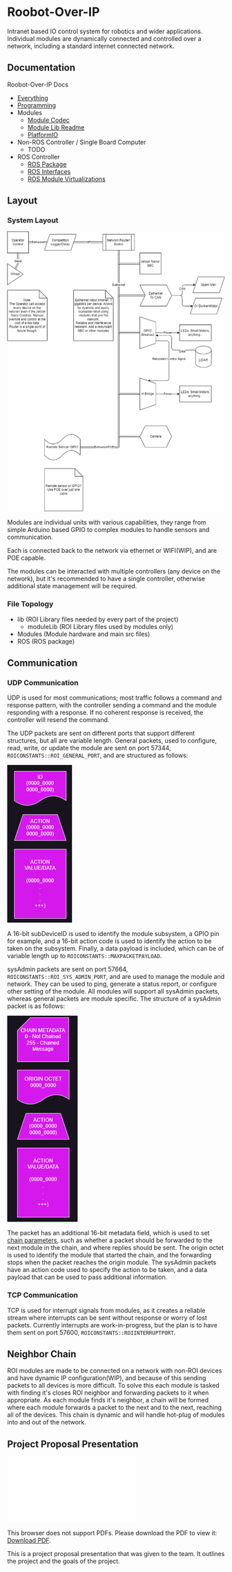 # Roobot-Over-IP

Intranet based IO control system for robotics and wider applications.
Individual modules are dynamically connected and controlled over a network, including a standard internet connected network.

## Documentation

Roobot-Over-IP Docs

-   [Everything](docs/ROIAll.md)
-   [Programming](docs/ProgrammingROI.md)
-   Modules
    -   [Module Codec](lib/CodecReadme.md)
    -   [Module Lib Readme](lib/moduleLib/ModuleReadme.md)
    -   [PlatformIO](Modules/Platformio.md)
-   Non-ROS Controller / Single Board Computer
    -   TODO
-   ROS Controller
    -   [ROS Package](ROS/README.md)
    -   [ROS Interfaces](ROS/InterfaceReadMe.md)
    -   [ROS Module Virtualizations](ROS/src/ModuleVirtualizationREADME.md)

## Layout

### System Layout

![Layout](/docs/Ethernet-Network.png)

Modules are individual units with various capabilities, they range from simple Arduino based GPIO to complex modules to handle sensors and communication.

Each is connected back to the network via ethernet or WIFI(WIP), and are POE capable.

The modules can be interacted with multiple controllers (any device on the network), but it's recommended to have a single controller, otherwise additional state management will be required.

### File Topology

-   lib (ROI Library files needed by every part of the project)
    -   moduleLib (ROI Library files used by modules only)
-   Modules (Module hardware and main src files)
-   ROS (ROS package)

## Communication

### UDP Communication

UDP is used for most communications; most traffic follows a command and response pattern, with the controller sending a command and the module responding with a response. If no coherent response is received, the controller will resend the command.

The UDP packets are sent on different ports that support different structures, but all are variable length. General packets, used to configure, read, write, or update the module are sent on port 57344, `ROICONSTANTS::ROI_GENERAL_PORT`, and are structured as follows:

![General Packet](/docs/general-Packet.png)

A 16-bit subDeviceID is used to identify the module subsystem, a GPIO pin for example, and a 16-bit action code is used to identify the action to be taken on the subsystem. Finally, a data payload is included, which can be of variable length up to `ROICONSTANTS::MAXPACKETPAYLOAD`.

sysAdmin packets are sent on port 57664, `ROICONSTANTS::ROI_SYS_ADMIN_PORT`, and are used to manage the module and network. They can be used to ping, generate a status report, or configure other setting of the module. All modules will support all sysAdmin packets, whereas general packets are module specific. The structure of a sysAdmin packet is as follows:

![SysAdmin Packet](/docs/sysAdmin-Packet.png)

The packet has an additional 16-bit metadata field, which is used to set [chain parameters](#neighbor-chain), such as whether a packet should be forwarded to the next module in the chain, and where replies should be sent. The origin octet is used to identify the module that started the chain, and the forwarding stops when the packet reaches the origin module. The sysAdmin packets have an action code used to specify the action to be taken, and a data payload that can be used to pass additional information.

### TCP Communication

TCP is used for interrupt signals from modules, as it creates a reliable stream where interrupts can be sent without response or worry of lost packets. Currently interrupts are work-in-progress, but the plan is to have them sent on port 57600, `ROICONSTANTS::ROIINTERRUPTPORT`.

## Neighbor Chain

ROI modules are made to be connected on a network with non-ROI devices and have dynamic IP configuration(WIP), and because of this sending packets to all devices is more difficult. To solve this each module is tasked with finding it's closes ROI neighbor and forwarding packets to it when appropriate. As each module finds it's neighbor, a chain will be formed where each module forwards a packet to the next and to the next, reaching all of the devices. This chain is dynamic and will handle hot-plug of modules into and out of the network.

## Project Proposal Presentation

<object data="docs/Roobot-Over-IP.pdf" type="application/pdf" width="700px" height="700px">
    <embed src="docs/Roobot-Over-IP.pdf">
        <p>This browser does not support PDFs. Please download the PDF to view it: <a href="docs/Roobot-Over-IP.pdf">Download PDF</a>.</p>
    </embed>
</object>

This is a project proposal presentation that was given to the team. It outlines the project and the goals of the project.
